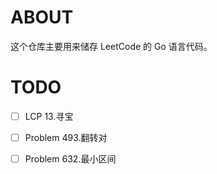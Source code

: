 # ABOUT
这个仓库主要用来储存 LeetCode 的 Go 语言代码。

# TODO
- [ ] LCP 13.寻宝
- [ ] Problem 493.翻转对
- [ ] Problem 632.最小区间


[//]: # (TODO: LCP 13.寻宝)
[//]: # (TODO: Problem 493.翻转对)
[//]: # (TODO: Problem 632.最小区间)